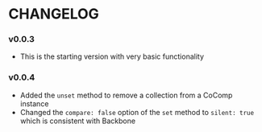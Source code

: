 # CHANGELOG

### v0.0.3

* This is the starting version with very basic functionality

### v0.0.4

* Added the `unset` method to remove a collection from a CoComp instance
* Changed the `compare: false` option of the `set` method to
  `silent: true` which is consistent with Backbone


